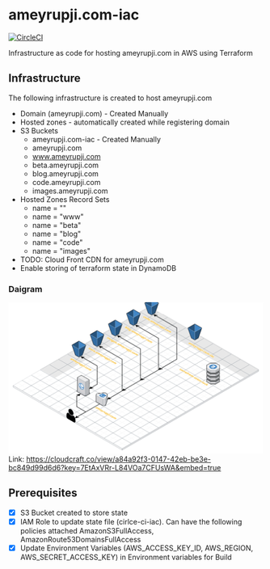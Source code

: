 # ameyrupji.com-iac

[![CircleCI](https://circleci.com/gh/ameyrupji/ameyrupji.com-iac.svg?style=svg)](https://circleci.com/gh/ameyrupji/ameyrupji.com-iac)

Infrastructure as code for hosting ameyrupji.com in AWS using Terraform


## Infrastructure
The following infrastructure is created to host ameyrupji.com
- Domain (ameyrupji.com) - Created Manually
- Hosted zones - automatically created while registering domain
- S3 Buckets
  - ameyrupji.com-iac - Created Manually
  - ameyrupji.com
  - www.ameyrupji.com
  - beta.ameyrupji.com
  - blog.ameyrupji.com
  - code.ameyrupji.com
  - images.ameyrupji.com
- Hosted Zones Record Sets
  - name = ""
  - name = "www"
  - name = "beta"
  - name = "blog"
  - name = "code"
  - name = "images"
- TODO: Cloud Front CDN for ameyrupji.com
- Enable storing of terraform state in DynamoDB

### Daigram
![Infrastructure Diagram](/images/ameyrupji.com-blueprint.png)
Link:
https://cloudcraft.co/view/a84a92f3-0147-42eb-be3e-bc849d99d6d6?key=7EtAxVRr-L84VOa7CFUsWA&embed=true



## Prerequisites
- [x] S3 Bucket created to store state
- [x] IAM Role to update state file (cirlce-ci-iac). Can have the following policies attached AmazonS3FullAccess, AmazonRoute53DomainsFullAccess
- [x] Update Environment Variables (AWS_ACCESS_KEY_ID, AWS_REGION, AWS_SECRET_ACCESS_KEY) in Environment variables for Build
